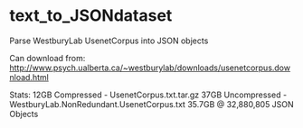 # text_to_JSONdataset

Parse WestburyLab UsenetCorpus into JSON objects

Can download from:
    http://www.psych.ualberta.ca/~westburylab/downloads/usenetcorpus.download.html

Stats:
    12GB Compressed - UsenetCorpus.txt.tar.gz
    37GB Uncompressed - WestburyLab.NonRedundant.UsenetCorpus.txt
    35.7GB @ 32,880,805 JSON Objects
